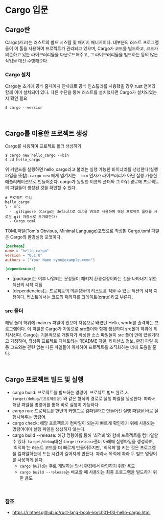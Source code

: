# Cargo 입문

## Cargo란

Cargo(카고)는 러스트의 빌드 시스템 및 패키지 매니저이다. 대부분의 러스트 프로그램들이 이 툴을 사용하여 프로젝트가 관리되고 있으며, Cargo가 코드를 빌드하고, 코드가 의존하고 있는 라이브러리들을 다운로드해주고, 그 라이브러리들을 빌드하는 등의 많은 작업을 대신 수행해준다.

### Cargo 설치
Cargo는 초기에 공식 홈페이지 안내대로 공식 인스톨러를 사용했을 경우 rust 언어와 함께 이미 설치되어 있다. 다른 수단을 통해 러스트를 설치했다면 Cargo가 설치되었는지 확인 필요

```
$ cargo --version
```

<br>

## Cargo를 이용한 프로젝트 생성

Cargo를 사용하여 프로젝트 폴더 생성하기

```
$ cargo new hello_cargo --bin
$ cd hello_cargo
```

위 커맨드를 실행하면 hello_cargo라고 불리는 실행 가능한 바이너리를 생성한다(실행 파일을 뜻함). `cargo new` 에게 넘겨지는 `--bin` 인자가 라이브러리가 아닌 실행 가능한 애플리케이션으로 만들어준다. cargo가 동일한 이름의 폴더와 그 하위 경로에 프로젝트의 파일들이 생성된 것을 확인할 수 있다.

```
# 프로젝트 트리
hello_cargo
\ - src
  - .gitignore (Cargo는 default로 Git을 VCS로 사용하며 해당 프로젝트 폴더를 새로운 git 저장소로 초기화한다)
  - Cargo.toml
```

TOML파일(Tom's Obvious, Minimal Language)포맷으로 작성된 Cargo.toml 파일은 Cargo의 환경설정 포맷이다.

```toml
[package]
name = "hello_cargo"
version = "0.1.0"
authors = ["Your Name <you@example.com>"]

[dependencies]

```

- [package]는 이후 나열되는 문장들이 패키지 환경설정이라는 것을 나타내기 위한 섹션의 시작 지점
- [dependencies]는 프로젝트의 의존성들의 리스트를 적을 수 있는 섹션의 시작 지점이다. 러스트에서는 코드의 패키지를 크레이트(crate)라고 부른다.

### src 폴더
해당 폴더 하위에 main.rs 파일이 있으며 처음으로 배웠던 Hello, world를 출력하는 프로그램이다. 이 파일은 Cargo가 자동으로 src폴더와 함께 생성하여 src폴더 하위에 위치시킨다.
Cargo는 기본적으로 개발자가 작성한 소스 파일들이 src 폴더 안에 있을거라고 가정하며, 최상위 프로젝트 디렉토리는 README 파일, 라이센스 정보, 환경 파일 등등 코드와는 관련 없는 다른 파일들이 위치하여 프로젝트를 조직화하는 데에 도움을 준다.

<br>

## Cargo 프로젝트 빌드 및 실행

- cargo build: 프로젝트를 빌드하는 명렁어. 프로젝트 빌드 완료 시 `target/debug/[프로젝트명]` 와 같은 형식의 경로로 실행 파일을 생성한다. 따라서 해당 파일을 명령어를 통해 바로 실행이 가능하다
- cargo run: 프로젝트를 한번의 커맨드로 컴파일하고 만들어진 실행 파일을 바로 실행시켜주는 명령어.
- cargo check: 해당 프로젝트가 컴파일이 되는지 빠르게 확인하기 위해 사용되는 명령어이며 실행 파일을 생성하지 않는다.
- cargo build --release: 해당 명령어를 통해 '최적화'와 함께 프로젝트를 컴파일할 수 있다. `target/debug`대신 `target/release`폴더 아래에 실행파일을 생성하며, '최적화'는 러스트 코드를 더 빠르게 만들어주지만, '최적화'를 키는 것은 프로그램을 컴파일하는데 드는 시간이 길어지게 만든다. 따라서 목적에 따라 두 빌드 명령어를 사용하게 된다.
  - `cargo build`는 주로 개발하는 당시 환경에서 확인하기 위한 용도
  - `cargo build --release`는 배포할 때 사용되는 최종 프로그램을 빌드하기 위한 용도
    
<br>

### 참조
- https://rinthel.github.io/rust-lang-book-ko/ch01-03-hello-cargo.html
